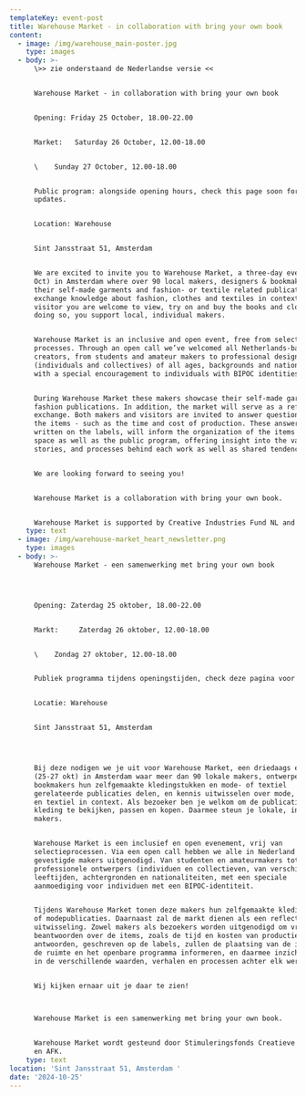```yaml
---
templateKey: event-post
title: Warehouse Market - in collaboration with bring your own book
content:
  - image: /img/warehouse_main-poster.jpg
    type: images
  - body: >-
      \>> zie onderstaand de Nederlandse versie <<


      Warehouse Market - in collaboration with bring your own book


      Opening: Friday 25 October, 18.00-22.00


      Market:   Saturday 26 October, 12.00-18.00


      \    Sunday 27 October, 12.00-18.00


      Public program: alongside opening hours, check this page soon for
      updates. 


      Location: Warehouse


      Sint Jansstraat 51, Amsterdam 


      We are excited to invite you to Warehouse Market, a three-day event (25-27
      Oct) in Amsterdam where over 90 local makers, designers & bookmakers share
      their self-made garments and fashion- or textile related publications, and
      exchange knowledge about fashion, clothes and textiles in context. As a
      visitor you are welcome to view, try on and buy the books and clothing. In
      doing so, you support local, individual makers.


      Warehouse Market is an inclusive and open event, free from selection
      processes. Through an open call we’ve welcomed all Netherlands-based
      creators, from students and amateur makers to professional designers
      (individuals and collectives) of all ages, backgrounds and nationalities,
      with a special encouragement to individuals with BIPOC identities. 


      During Warehouse Market these makers showcase their self-made garments or
      fashion publications. In addition, the market will serve as a reflective
      exchange. Both makers and visitors are invited to answer questions about
      the items - such as the time and cost of production. These answers,
      written on the labels, will inform the organization of the items in the
      space as well as the public program, offering insight into the values,
      stories, and processes behind each work as well as shared tendencies.


      We are looking forward to seeing you!


      Warehouse Market is a collaboration with bring your own book.


      Warehouse Market is supported by Creative Industries Fund NL and AFK.
    type: text
  - image: /img/warehouse-market_heart_newsletter.png
    type: images
  - body: >-
      Warehouse Market - een samenwerking met bring your own book




      Opening: Zaterdag 25 oktober, 18.00-22.00


      Markt:     Zaterdag 26 oktober, 12.00-18.00


      \    Zondag 27 oktober, 12.00-18.00


      Publiek programma tijdens openingstijden, check deze pagina voor updates.


      Locatie: Warehouse


      Sint Jansstraat 51, Amsterdam




      Bij deze nodigen we je uit voor Warehouse Market, een driedaags evenement
      (25-27 okt) in Amsterdam waar meer dan 90 lokale makers, ontwerpers en
      bookmakers hun zelfgemaakte kledingstukken en mode- of textiel
      gerelateerde publicaties delen, en kennis uitwisselen over mode, kleding
      en textiel in context. Als bezoeker ben je welkom om de publicaties en
      kleding te bekijken, passen en kopen. Daarmee steun je lokale, individuele
      makers.


      Warehouse Market is een inclusief en open evenement, vrij van
      selectieprocessen. Via een open call hebben we alle in Nederland
      gevestigde makers uitgenodigd. Van studenten en amateurmakers tot
      professionele ontwerpers (individuen en collectieven, van verschillende
      leeftijden, achtergronden en nationaliteiten, met een speciale
      aanmoediging voor individuen met een BIPOC-identiteit.


      Tijdens Warehouse Market tonen deze makers hun zelfgemaakte kledingstukken
      of modepublicaties. Daarnaast zal de markt dienen als een reflectieve
      uitwisseling. Zowel makers als bezoekers worden uitgenodigd om vragen te
      beantwoorden over de items, zoals de tijd en kosten van productie. Deze
      antwoorden, geschreven op de labels, zullen de plaatsing van de items in
      de ruimte en het openbare programma informeren, en daarmee inzicht bieden
      in de verschillende waarden, verhalen en processen achter elk werk.


      Wij kijken ernaar uit je daar te zien!

       

      Warehouse Market is een samenwerking met bring your own book.


      Warehouse Market wordt gesteund door Stimuleringsfonds Creatieve Industrie
      en AFK.
    type: text
location: 'Sint Jansstraat 51, Amsterdam '
date: '2024-10-25'
---
```


